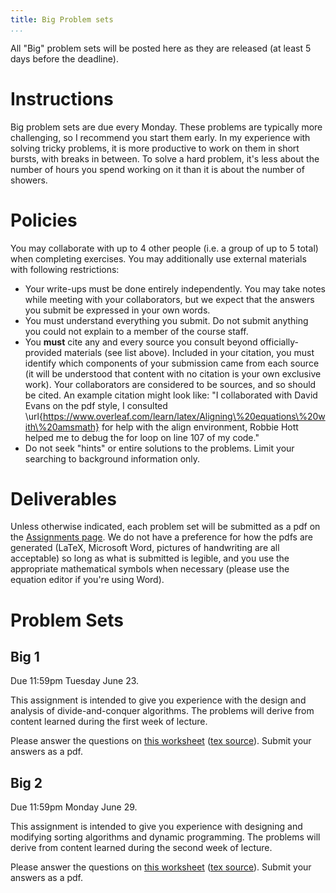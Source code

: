 ```yaml
---
title: Big Problem sets
...
```


All "Big" problem sets will be posted here as they are released (at least 5 days before the deadline).

# Instructions

Big problem sets are due every Monday. These problems are typically more challenging, so I recommend you start them early. In my experience with solving tricky problems, it is more productive to work on them in short bursts, with breaks in between. To solve a hard problem, it's less about the number of hours you spend working on it than it is about the number of showers.

# Policies

You may collaborate with up to 4 other people (i.e. a group of up to 5 total) when completing exercises. You may additionally use external materials with following restrictions:

- Your write-ups must be done entirely independently. You may take notes while meeting with your collaborators, but we expect that the answers you submit be expressed in your own words. 
- You must understand everything you submit. Do not submit anything you could not explain to a member of the course staff.
- You **must** cite any and every source you consult beyond officially-provided materials (see list above). Included in your citation, you must identify which components of your submission came from each source (it will be understood that content with no citation is your own exclusive work). Your collaborators are considered to be sources, and so should be cited. An example citation might look like: "I collaborated with David Evans on the pdf style, I consulted \url{https://www.overleaf.com/learn/latex/Aligning\%20equations\%20with\%20amsmath} for help with the align environment, Robbie Hott helped me to debug the for loop on line 107 of my code."
- Do not seek "hints" or entire solutions to the problems. Limit your searching to background information only.

# Deliverables

Unless otherwise indicated, each problem set will be submitted as a pdf on the [Assignments page](https://www.kytos.cs.virginia.edu/cs4102). We do not have a preference for how the pdfs are generated (LaTeX, Microsoft Word, pictures of handwriting are all acceptable) so long as what is submitted is legible, and you use the appropriate mathematical symbols when necessary (please use the equation editor if you're using Word).

# Problem Sets

## Big 1

Due 11:59pm Tuesday June 23. 

This assignment is intended to give you experience with the design and analysis of divide-and-conquer algorithms. The problems will derive from content learned during the first week of lecture.

Please answer the questions on [this worksheet](files/bigs/big1_blank.pdf) ([tex source](files/bigs/big1_su2020.zip)). Submit your answers as a pdf.

## Big 2

Due 11:59pm Monday June 29. 

This assignment is intended to give you experience with designing and modifying sorting algorithms and dynamic programming. The problems will derive from content learned during the second week of lecture.

Please answer the questions on [this worksheet](files/bigs/big2_blank.pdf) ([tex source](files/bigs/big2_su2020.zip)). Submit your answers as a pdf.
